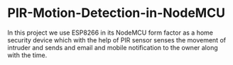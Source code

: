 # PIR-Motion-Detection-in-NodeMCU
In this project we use ESP8266 in its NodeMCU form factor as a home security device which with the help of PIR sensor senses the movement of intruder and sends and email and mobile notification to the owner along with the time.
